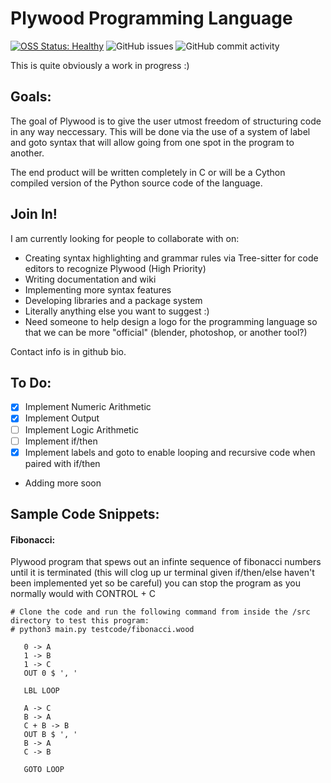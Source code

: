 # Plywood Programming Language           
   
[![OSS Status: Healthy](https://img.shields.io/badge/OSS%20Status-Healthy-darkgreen.svg)](OSS_STATUS.md)
![GitHub issues](https://img.shields.io/github/issues-raw/stevenrakhmanchik/Pinewood-Programming-Language)
![GitHub commit activity](https://img.shields.io/github/commit-activity/w/stevenrakhmanchik/Pinewood-Programming-Language)

This is quite obviously a work in progress :)

## Goals:

The goal of Plywood is to give the user utmost freedom of structuring code in any way neccessary. This will be done via the use of a system of label and goto syntax that will allow going from one spot in the program to another.

The end product will be written completely in C or will be a Cython compiled version of the Python source code of the language.

## Join In!

I am currently looking for people to collaborate with on:

- Creating syntax highlighting and grammar rules via Tree-sitter for code editors to recognize Plywood <bold>(High Priority)</bold>
- Writing documentation and wiki
- Implementing more syntax features
- Developing libraries and a package system
- Literally anything else you want to suggest :)
- Need someone to help design a logo for the programming language so that we can be more "official" (blender, photoshop, or another tool?)
 
Contact info is in github bio.

## To Do:

- [X] Implement Numeric Arithmetic
- [X] Implement Output
- [ ] Implement Logic Arithmetic
- [ ] Implement if/then
- [X] Implement labels and goto to enable looping and recursive code when paired with if/then
- Adding more soon

## Sample Code Snippets:

#### Fibonacci:
Plywood program that spews out an infinte sequence of fibonacci numbers until it is terminated (this will clog up ur terminal given if/then/else haven't been implemented yet so be careful) you can stop the program as you normally would with CONTROL + C
```
# Clone the code and run the following command from inside the /src directory to test this program:
# python3 main.py testcode/fibonacci.wood

   0 -> A
   1 -> B
   1 -> C
   OUT 0 $ ', '

   LBL LOOP

   A -> C
   B -> A
   C + B -> B
   OUT B $ ', '
   B -> A
   C -> B
   
   GOTO LOOP 
```
